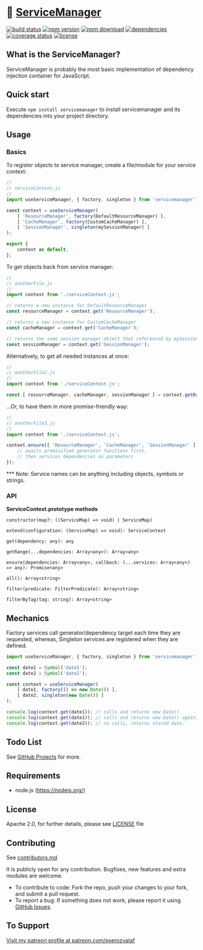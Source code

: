 # 🔌 [ServiceManager](https://github.com/eserozvataf/servicemanager)

[![build status][build-image]][build-url]
[![npm version][npm-image]][npm-url]
[![npm download][npm-download-image]][npm-url]
[![dependencies][dep-image]][dep-url]
[![coverage status][coverage-image]][coverage-url]
[![license][license-image]][license-url]


## What is the ServiceManager?

ServiceManager is probably the most basic implementation of dependency injection container for JavaScript.


## Quick start

Execute `npm install servicemanager` to install servicemanager and its dependencies into your project directory.


## Usage

### Basics

To register objects to service manager, create a file/module for your service context:

```js
//
// serviceContext.js
//
import useServiceManager, { factory, singleton } from 'servicemanager';

const context = useServiceManager(
    [ 'ResourceManager', factory(DefaultResourceManager) ],
    [ 'CacheManager', factory(CustomCacheManager) ],
    [ 'SessionManager', singleton(mySessionManager) ]
);

export {
    context as default,
};
```

To get objects back from service manager:

```js
//
// anotherFile.js
//
import context from './serviceContext.js';

// returns a new instance for DefaultResourceManager
const resourceManager = context.get('ResourceManager');

// returns a new instance for CustomCacheManager
const cacheManager = context.get('CacheManager');

// returns the same session manager object that referenced by mySessionManager
const sessionManager = context.get('SessionManager');
```

Alternatively, to get all needed instances at once:

```js
//
// anotherFile2.js
//
import context from './serviceContext.js';

const [ resourceManager, cacheManager, sessionManager ] = context.getRange('ResourceManager', 'CacheManager', 'SessionManager');
```

...Or, to have them in more promise-friendly way:

```js
//
// anotherFile3.js
//
import context from './serviceContext.js';

context.ensure([ 'ResourceManager', 'CacheManager', 'SessionManager' ], (resourceManager, cacheManager, sessionManager) => {
    // awaits promisified generator functions first,
    // then services dependencies as parameters
});
```

*** Note: Service names can be anything including objects, symbols or strings.


### API

**ServiceContext.prototype methods**

```
constructor(map?: ((ServiceMap) => void) | ServiceMap)

extend(configuration: (ServiceMap) => void): ServiceContext

get(dependency: any): any

getRange(...dependencies: Array<any>): Array<any>

ensure(dependencies: Array<any>, callback: (...services: Array<any>) => any): Promise<any>

all(): Array<string>

filter(predicate: FilterPredicate): Array<string>

filterByTag(tag: string): Array<string>
```


## Mechanics

Factory services call generator/dependency target each time they are requested,
whereas, Singleton services are registered when they are defined.

```js
import useServiceManager, { factory, singleton } from 'servicemanager';

const date1 = Symbol('date1');
const date2 = Symbol('date2');

const context = useServiceManager(
    [ date1, factory(() => new Date()) ],
    [ date2, singleton(new Date()) ]
);

console.log(context.get(date1)); // calls and returns new Date()
console.log(context.get(date1)); // calls and returns new Date() again,
console.log(context.get(date2)); // no calls, returns stored date.
```


## Todo List

See [GitHub Projects](https://github.com/eserozvataf/servicemanager/projects) for more.


## Requirements

* node.js (https://nodejs.org/)


## License

Apache 2.0, for further details, please see [LICENSE](LICENSE) file


## Contributing

See [contributors.md](contributors.md)

It is publicly open for any contribution. Bugfixes, new features and extra modules are welcome.

* To contribute to code: Fork the repo, push your changes to your fork, and submit a pull request.
* To report a bug: If something does not work, please report it using [GitHub Issues](https://github.com/eserozvataf/servicemanager/issues).


## To Support

[Visit my patreon profile at patreon.com/eserozvataf](https://www.patreon.com/eserozvataf)

[build-image]: https://img.shields.io/travis/eserozvataf/servicemanager.svg?style=flat-square
[build-url]: https://travis-ci.org/eserozvataf/servicemanager
[npm-image]: https://img.shields.io/npm/v/servicemanager.svg?style=flat-square
[npm-download-image]: https://img.shields.io/npm/dt/servicemanager.svg?style=flat-square
[npm-url]: https://www.npmjs.com/package/servicemanager
[dep-image]: https://img.shields.io/david/eserozvataf/servicemanager.svg?style=flat-square
[dep-url]: https://github.com/eserozvataf/servicemanager
[coverage-image]: https://img.shields.io/codecov/c/github/eserozvataf/servicemanager.svg?style=flat-square
[coverage-url]: https://codecov.io/gh/eserozvataf/servicemanager
[license-image]: https://img.shields.io/npm/l/servicemanager.svg?style=flat-square
[license-url]: https://github.com/eserozvataf/servicemanager/blob/master/LICENSE
